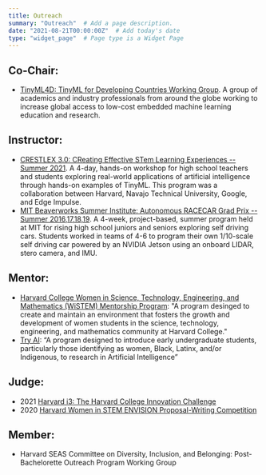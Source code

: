 ```yaml
---
title: Outreach
summary: "Outreach"  # Add a page description.
date: "2021-08-21T00:00:00Z"  # Add today's date
type: "widget_page"  # Page type is a Widget Page
---
```


## Co-Chair:
+ [TinyML4D: TinyML for Developing Countries Working Group](https://tinymlx.org/4D/). A group of academics and industry professionals from
around the globe working to increase global access to low-cost embedded machine learning education and research.

## Instructor:
+ [CRESTLEX 3.0: CReating Effective STem Learning Experiences -- Summer 2021](/courses/crestlex). A 4-day, hands-on workshop for high school teachers and students exploring real-world applications of artificial intelligence through hands-on examples of TinyML. This program was a collaboration between Harvard, Navajo Technical University, Google, and Edge Impulse.
+ [MIT Beaverworks Summer Institute: Autonomous RACECAR Grad Prix -- Summer 2016,17,18,19](/coures/beaverworks). A 4-week, project-based, summer program held at MIT for rising high school juniors and seniors exploring self driving cars. Students worked in teams of 4-6 to program their own 1/10-scale self driving car powered by an NVIDIA Jetson using an onboard LIDAR, stero camera, and IMU.

## Mentor:
+  [Harvard College Women in Science, Technology, Engineering, and Mathematics (WiSTEM) Mentorship Program](https://hcwc.college.harvard.edu/): "A program desinged to create and maintain an environment that fosters the growth and development of women students in the science, technology, engineering, and mathematics community at Harvard College."
+  [Try AI](https://www.try-ai.org/): “A program designed to introduce early undergraduate students, particularly those identifying as women, Black, Latinx, and/or Indigenous, to research in Artificial Intelligence”

## Judge:
+ 2021 [Harvard i3: The Harvard College Innovation Challenge](http://tech.seas.harvard.edu/harvardi3)
+ 2020 [Harvard Women in STEM ENVISION Proposal-Writing Competition](https://www.envisionbywistem.com/)

## Member:
+ Harvard SEAS Committee on Diversity, Inclusion, and Belonging: Post-Bachelorette Outreach Program Working Group